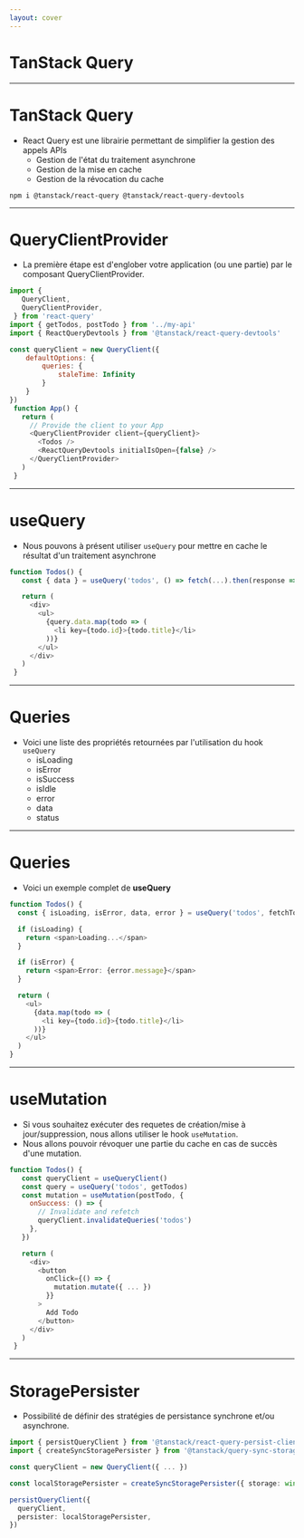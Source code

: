 ```yaml
---
layout: cover
---
```


# TanStack Query

--- 

# TanStack Query

* React Query est une librairie permettant de simplifier la gestion des appels APIs
  * Gestion de l'état du traitement asynchrone
  * Gestion de la mise en cache
  * Gestion de la révocation du cache

```shell
npm i @tanstack/react-query @tanstack/react-query-devtools
```

---

# QueryClientProvider

* La première étape est d'englober votre application (ou une partie) par le composant QueryClientProvider.

```javascript
import {
   QueryClient,
   QueryClientProvider,
 } from 'react-query'
import { getTodos, postTodo } from '../my-api'
import { ReactQueryDevtools } from '@tanstack/react-query-devtools'

const queryClient = new QueryClient({
	defaultOptions: {
		queries: {
			staleTime: Infinity
		}
	}
})
 function App() {
   return (
     // Provide the client to your App
     <QueryClientProvider client={queryClient}>
       <Todos />
       <ReactQueryDevtools initialIsOpen={false} />
     </QueryClientProvider>
   )
 }
```

---

# useQuery

* Nous pouvons à présent utiliser `useQuery` pour mettre en cache le résultat d'un traitement asynchrone

```javascript
function Todos() {
   const { data } = useQuery('todos', () => fetch(...).then(response => response.json()))

   return (
     <div>
       <ul>
         {query.data.map(todo => (
           <li key={todo.id}>{todo.title}</li>
         ))}
       </ul>
     </div>
   )
 }
```

---

# Queries

* Voici une liste des propriétés retournées par l'utilisation du hook `useQuery`
  * isLoading
  * isError
  * isSuccess
  * isIdle
  * error
  * data
  * status

---

# Queries

* Voici un exemple complet de **useQuery**

```typescript
function Todos() {
  const { isLoading, isError, data, error } = useQuery('todos', fetchTodoList)

  if (isLoading) {
    return <span>Loading...</span>
  }

  if (isError) {
    return <span>Error: {error.message}</span>
  }

  return (
    <ul>
      {data.map(todo => (
        <li key={todo.id}>{todo.title}</li>
      ))}
    </ul>
  )
}
```

---

# useMutation

* Si vous souhaitez exécuter des requetes de création/mise à jour/suppression, nous allons utiliser le hook `useMutation`.
* Nous allons pouvoir révoquer une partie du cache en cas de succès d'une mutation.

```javascript
function Todos() {
   const queryClient = useQueryClient()
   const query = useQuery('todos', getTodos)
   const mutation = useMutation(postTodo, {
     onSuccess: () => {
       // Invalidate and refetch
       queryClient.invalidateQueries('todos')
     },
   })

   return (
     <div>
       <button
         onClick={() => {
           mutation.mutate({ ... })
         }}
       >
         Add Todo
       </button>
     </div>
   )
 }
```

---

# StoragePersister

* Possibilité de définir des stratégies de persistance synchrone et/ou asynchrone. 

```typescript
import { persistQueryClient } from '@tanstack/react-query-persist-client'
import { createSyncStoragePersister } from '@tanstack/query-sync-storage-persister'

const queryClient = new QueryClient({ ... })

const localStoragePersister = createSyncStoragePersister({ storage: window.localStorage })

persistQueryClient({
  queryClient,
  persister: localStoragePersister,
})
```

